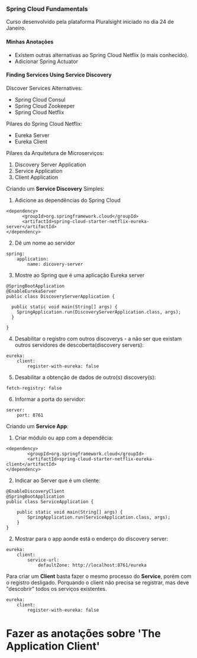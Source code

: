 ### Spring Cloud Fundamentals
Curso desenvolvido pela plataforma Pluralsight iniciado no dia 24 de Janeiro.

#### <b>Minhas Anotações</b>
- Existem outras alternativas ao Spring Cloud Netflix (o mais conhecido).
- Adicionar Spring Actuator

#### Finding Services Using Service Discovery
Discover Services Alternatives:
- Spring Cloud Consul
- Spring Cloud Zookeeper
- Spring Cloud Netflix

Pilares do Spring Cloud Netflix:
- Eureka Server
- Eureka Client

Pilares da Arquitetura de Microserviços:
1) Discovery Server Application
2) Service Application
3) Client Application

Criando um <b>Service Discovery</b> Simples:
1) Adicione as dependências do Spring Cloud
```
<dependency>
      <groupId>org.springframework.cloud</groupId>
      <artifactId>spring-cloud-starter-netflix-eureka-server</artifactId>
</dependency>
```
2) Dê um nome ao servidor
```
spring:
    application:
        name: dicovery-server
```
3) Mostre ao Spring que é uma aplicação Eureka server
```
@SpringBootApplication
@EnableEurekaServer
public class DiscoveryServerApplication {

  public static void main(String[] args) {
    SpringApplication.run(DiscoveryServerApplication.class, args);
  }

}
```
4) Desabilitar o registro com outros discoverys - a não ser que existam outros servidores de descoberta(discovery servers):
```
eureka:
    client:
        register-with-eureka: false
```
5) Desabilitar a obtenção de dados de outro(s) discovery(s):
```
fetch-registry: false
```
6) Informar a porta do servidor:
```
server:
    port: 8761
```

Criando um <b>Service App</b>:

1) Criar módulo ou app com a dependêcia:
```
<dependency>
		<groupId>org.springframework.cloud</groupId>
		<artifactId>spring-cloud-starter-netflix-eureka-client</artifactId>
</dependency>
```
2) Indicar ao Server que é um cliente:
```
@EnableDiscoveryClient
@SpringBootApplication
public class ServiceApplication {

	public static void main(String[] args) {
		SpringApplication.run(ServiceApplication.class, args);
	}
}
```
2) Mostrar para o app aonde está o enderço do discovery server:
```
eureka:
    client:
        service-url:
            defaultZone: http://localhost:8761/eureka
```

Para criar um <b>Client</b> basta fazer o mesmo processo do <b>Service</b>, porém com o registro desligado. Porquando o client não precisa se registrar, mas deve "descobrir" todos os serviços existentes.
```
eureka:
    client:
        register-with-eureka: false
```

# Fazer as anotações sobre 'The Application Client'